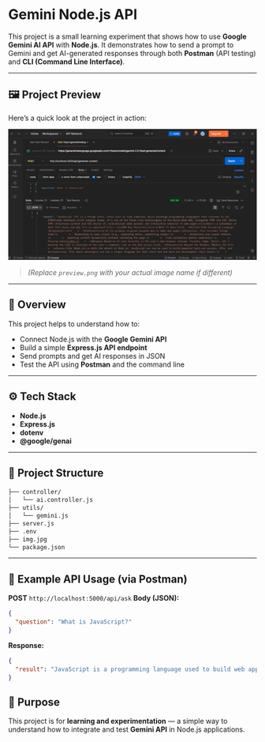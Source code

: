 # Gemini Node.js API

This project is a small learning experiment that shows how to use **Google Gemini AI API** with **Node.js**.
It demonstrates how to send a prompt to Gemini and get AI-generated responses through both **Postman** (API testing) and **CLI (Command Line Interface)**.

---

## 🖼️ Project Preview

Here’s a quick look at the project in action:

![Gemini Node API Preview](./img.jpg)

> *(Replace `preview.png` with your actual image name if different)*

---

## 📘 Overview

This project helps to understand how to:

* Connect Node.js with the **Google Gemini API**
* Build a simple **Express.js API endpoint**
* Send prompts and get AI responses in JSON
* Test the API using **Postman** and the command line

---

## ⚙️ Tech Stack

* **Node.js**
* **Express.js**
* **dotenv**
* **@google/genai**

---

## 📂 Project Structure

```
├── controller/
│   └── ai.controller.js
├── utils/
│   └── gemini.js
├── server.js
├── .env
├── img.jpg
└── package.json
```

---



## 🧠 Example API Usage (via Postman)

**POST** `http://localhost:5000/api/ask`
**Body (JSON):**

```json
{
  "question": "What is JavaScript?"
}
```

**Response:**

```json
{
  "result": "JavaScript is a programming language used to build web applications..."
}
```

## 🎯 Purpose

This project is for **learning and experimentation** — a simple way to understand how to integrate and test **Gemini API** in Node.js applications.

